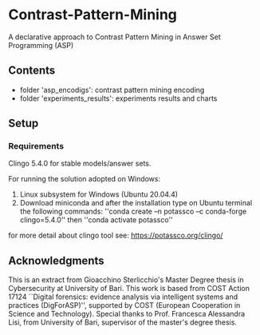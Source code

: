 # Contrast-Pattern-Mining
A declarative approach to Contrast Pattern Mining in Answer Set Programming (ASP)

## Contents
- folder 'asp_encodigs': contrast pattern mining encoding
- folder 'experiments_results': experiments results and charts

## Setup

### Requirements 
Clingo 5.4.0 for stable models/answer sets.

For running the solution adopted on Windows:
1. Linux subsystem for Windows (Ubuntu 20.04.4) 
2. Download miniconda and after the installation type on Ubuntu terminal the following commands:
''conda create –n potassco –c conda-forge clingo=5.4.0'' then
''conda activate potassco''

for more detail about clingo tool see: https://potassco.org/clingo/

## Acknowledgments
This is an extract from Gioacchino Sterlicchio's Master Degree thesis in Cybersecurity at University of Bari. This work is based from COST Action 17124 ``Digital forensics: evidence analysis via intelligent systems and practices (DigForASP)'', supported by COST (European Cooperation in Science and Technology). Special thanks to Prof. Francesca Alessandra Lisi, from University of Bari, supervisor of the master's degree thesis.
